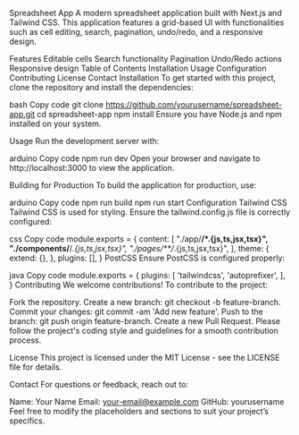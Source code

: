 Spreadsheet App
A modern spreadsheet application built with Next.js and Tailwind CSS. This application features a grid-based UI with functionalities such as cell editing, search, pagination, undo/redo, and a responsive design.

Features
Editable cells
Search functionality
Pagination
Undo/Redo actions
Responsive design
Table of Contents
Installation
Usage
Configuration
Contributing
License
Contact
Installation
To get started with this project, clone the repository and install the dependencies:

bash
Copy code
git clone https://github.com/yourusername/spreadsheet-app.git
cd spreadsheet-app
npm install
Ensure you have Node.js and npm installed on your system.

Usage
Run the development server with:

arduino
Copy code
npm run dev
Open your browser and navigate to http://localhost:3000 to view the application.

Building for Production
To build the application for production, use:

arduino
Copy code
npm run build
npm run start
Configuration
Tailwind CSS
Tailwind CSS is used for styling. Ensure the tailwind.config.js file is correctly configured:

css
Copy code
module.exports = {
  content: [
    "./app/**/*.{js,ts,jsx,tsx}",
    "./components/**/*.{js,ts,jsx,tsx}",
    "./pages/**/*.{js,ts,jsx,tsx}",
  ],
  theme: {
    extend: {},
  },
  plugins: [],
}
PostCSS
Ensure PostCSS is configured properly:

java
Copy code
module.exports = {
  plugins: [
    'tailwindcss',
    'autoprefixer',
  ],
}
Contributing
We welcome contributions! To contribute to the project:

Fork the repository.
Create a new branch: git checkout -b feature-branch.
Commit your changes: git commit -am 'Add new feature'.
Push to the branch: git push origin feature-branch.
Create a new Pull Request.
Please follow the project's coding style and guidelines for a smooth contribution process.

License
This project is licensed under the MIT License - see the LICENSE file for details.

Contact
For questions or feedback, reach out to:

Name: Your Name
Email: your-email@example.com
GitHub: yourusername
Feel free to modify the placeholders and sections to suit your project’s specifics.






